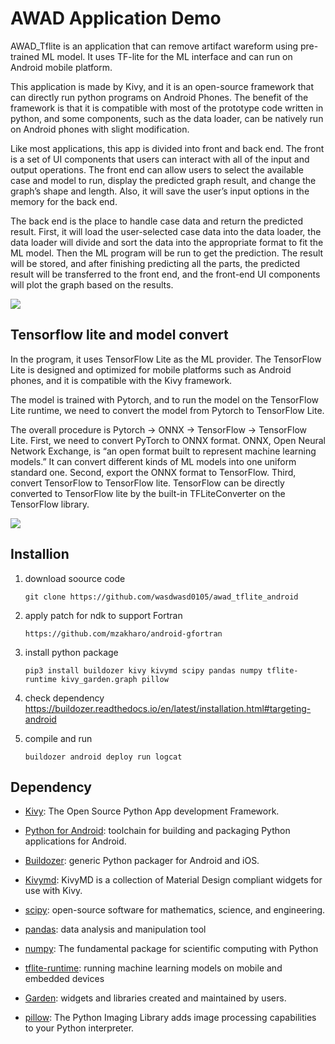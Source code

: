 # AWAD Application Demo

AWAD_Tflite is an application that can remove artifact wareform using pre-trained ML model. It uses TF-lite for the ML interface and can run on Android mobile platform.

This application is made by Kivy, and it is an open-source framework that can directly run python programs on Android Phones. The benefit of the framework is that it is compatible with most of the prototype code written in python, and some components, such as the data loader, can be natively run on Android phones with slight modification. 

Like most applications, this app is divided into front and back end. The front is a set of UI components that users can interact with all of the input and output operations. The front end can allow users to select the available case and model to run, display the predicted graph result, and change the graph’s shape and length. Also, it will save the user’s input options in the memory for the back end.

The back end is the place to handle case data and return the predicted result. First, it will load the user-selected case data into the data loader, the data loader will divide and sort the data into the appropriate format to fit the ML model. Then the ML program will be run to get the prediction. The result will be stored, and after finishing predicting all the parts, the predicted result will be transferred to the front end, and the front-end UI components will plot the graph based on the results.

<img src="https://raw.githubusercontent.com/wasdwasd0105/awad_tflite_android/master/kivy/data/logo/kivy-icon-256.png"/>


## Tensorflow lite and model convert

In the program, it uses TensorFlow Lite as the ML provider. The TensorFlow Lite is designed and optimized for mobile platforms such as Android phones, and it is compatible with the Kivy framework. 

The model is trained with Pytorch, and to run the model on the TensorFlow Lite runtime, we need to convert the model from Pytorch to TensorFlow Lite. 

The overall procedure is Pytorch -> ONNX -> TensorFlow -> TensorFlow Lite. First, we need to convert PyTorch to ONNX format. ONNX, Open Neural Network Exchange, is “an open format built to represent machine learning models.” It can convert different kinds of ML models into one uniform standard one. Second, export the ONNX format to TensorFlow. Third, convert TensorFlow to TensorFlow lite. TensorFlow can be directly converted to TensorFlow lite by the built-in TFLiteConverter on the TensorFlow library.

<img src="https://raw.githubusercontent.com/wasdwasd0105/awad_tflite_android/master/kivy/data/logo/kivy-icon-256.png"/>

Installion
---------------
1. download soource code
    ```
    git clone https://github.com/wasdwasd0105/awad_tflite_android
    ```

2. apply patch for ndk to support Fortran
    ```
    https://github.com/mzakharo/android-gfortran
    ```

3. install python package
    ```
    pip3 install buildozer kivy kivymd scipy pandas numpy tflite-runtime kivy_garden.graph pillow
    ```
4. check dependency
   https://buildozer.readthedocs.io/en/latest/installation.html#targeting-android

5. compile and run
    ```
    buildozer android deploy run logcat
    ```

Dependency
---------------

- [Kivy](https://github.com/kivy/kivy): The Open Source Python App development Framework.
- [Python for Android](https://github.com/kivy/python-for-android): toolchain
  for building and packaging Python applications for Android.
- [Buildozer](https://github.com/kivy/buildozer): generic Python packager
  for Android and iOS.
- [Kivymd](https://github.com/kivymd/KivyMD): KivyMD is a collection of Material Design compliant widgets for use with Kivy.
- [scipy](https://github.com/scipy/scipy): open-source software for mathematics, science, and engineering.
- [pandas](https://pandas.pydata.org/): data analysis and manipulation tool

- [numpy](https://numpy.org/): The fundamental package for scientific computing with Python
- [tflite-runtime](https://www.tensorflow.org/lite): running machine learning models on mobile and embedded devices
- [Garden](https://github.com/kivy-garden): widgets and libraries created and
  maintained by users.
- [pillow](https://github.com/python-pillow/Pillow): The Python Imaging Library adds image processing capabilities to your Python interpreter.





